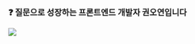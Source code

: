 ### ❓ 질문으로 성장하는 프론트엔드 개발자 권오연입니다

<img src="https://capsule-render.vercel.app/api?type=waving&color=auto&height=200&section=header&text=내용&fontSize=90" />
<!--
**KooooY/KooooY** is a ✨ _special_ ✨ repository because its `README.md` (this file) appears on your GitHub profile.

Here are some ideas to get you started:

- 🔭 I’m currently working on ...
- 🌱 I’m currently learning ...
- 👯 I’m looking to collaborate on ...
- 🤔 I’m looking for help with ...
- 💬 Ask me about ...
- 📫 How to reach me: ...
- 😄 Pronouns: ...
- ⚡ Fun fact: ...
-->
